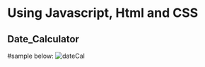 # Using Javascript, Html and CSS
## Date_Calculator

#sample below:
![dateCal](https://user-images.githubusercontent.com/47625626/58107486-9abeac00-7bf2-11e9-9d7b-d320a98ed3ee.png)
